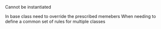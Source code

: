 Cannot be instantiated

In base class need to override the prescribed memebers
When needing to define a common set of rules for multiple classes